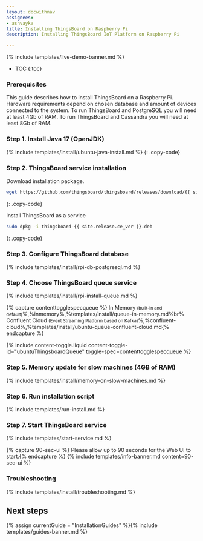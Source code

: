 ```yaml
---
layout: docwithnav
assignees:
- ashvayka
title: Installing ThingsBoard on Raspberry Pi
description: Installing ThingsBoard IoT Platform on Raspberry Pi

---
```


{% include templates/live-demo-banner.md %}

* TOC
{:toc}



### Prerequisites

This guide describes how to install ThingsBoard on a Raspberry Pi.
Hardware requirements depend on chosen database and amount of devices connected to the system. 
To run ThingsBoard and PostgreSQL you will need at least 4Gb of RAM.
To run ThingsBoard and Cassandra you will need at least 8Gb of RAM.


### Step 1. Install Java 17 (OpenJDK) 
{% include templates/install/ubuntu-java-install.md %}
{: .copy-code}

### Step 2. ThingsBoard service installation

Download installation package.

```bash
wget https://github.com/thingsboard/thingsboard/releases/download/{{ site.release.ce_tag }}/thingsboard-{{ site.release.ce_ver }}.deb
```
{: .copy-code}

Install ThingsBoard as a service

```bash
sudo dpkg -i thingsboard-{{ site.release.ce_ver }}.deb
```
{: .copy-code}

### Step 3. Configure ThingsBoard database

{% include templates/install/rpi-db-postgresql.md %}

### Step 4. Choose ThingsBoard queue service

{% include templates/install/rpi-install-queue.md %}

{% capture contenttogglespecqueue %}
In Memory <small>(built-in and default)</small>%,%inmemory%,%templates/install/queue-in-memory.md%br%
Confluent Cloud <small>(Event Streaming Platform based on Kafka)</small>%,%confluent-cloud%,%templates/install/ubuntu-queue-confluent-cloud.md{% endcapture %}

{% include content-toggle.liquid content-toggle-id="ubuntuThingsboardQueue" toggle-spec=contenttogglespecqueue %} 

### Step 5. Memory update for slow machines (4GB of RAM) 

{% include templates/install/memory-on-slow-machines.md %} 

### Step 6. Run installation script
{% include templates/run-install.md %} 


### Step 7. Start ThingsBoard service

{% include templates/start-service.md %}

{% capture 90-sec-ui %}
Please allow up to 90 seconds for the Web UI to start.{% endcapture %}
{% include templates/info-banner.md content=90-sec-ui %}

### Troubleshooting

{% include templates/install/troubleshooting.md %}

## Next steps

{% assign currentGuide = "InstallationGuides" %}{% include templates/guides-banner.md %}
